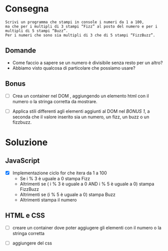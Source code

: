 # Consegna

    Scrivi un programma che stampi in console i numeri da 1 a 100,
    ma che per i multipli di 3 stampi “Fizz” al posto del numero e per i multipli di 5 stampi “Buzz”.
    Per i numeri che sono sia multipli di 3 che di 5 stampi “FizzBuzz”.

## Domande

- Come faccio a sapere se un numero è divisibile senza resto per un altro?
- Abbiamo visto qualcosa di particolare che possiamo usare?

## Bonus

- [ ] Crea un container nel DOM , aggiungendo un elemento html con il numero o la stringa corretta da mostrare.

- [ ] Applica stili differenti agli elementi aggiunti al DOM nel *BONUS 1*, a seconda che il valore inserito sia un numero, un fizz, un buzz o un fizzbuzz.

# Soluzione 

## JavaScript
- [x] Implementazione ciclo for che itera da 1 a 100
    - Se i % 3 è uguale a 0
        stampa Fizz
    - Altrimenti se ( i % 3 è uguale a 0 AND i % 5 è uguale a 0)
        stampa FizzBuzz
    - Altrimenti se (i % 5 è uguale a 0)
        stampa Buzz
    - Altrimenti
        stampa il numero

## HTML e CSS
- [ ] creare un container dove poter aggiugere gli elementi con il numero o la stringa corretta

- [ ] aggiungere del css